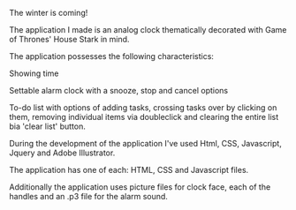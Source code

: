 The winter is coming!

The application I made is an analog clock thematically decorated with Game of Thrones' House Stark in mind.

The application possesses the following characteristics:

Showing time 

Settable alarm clock with a snooze, stop and cancel options

To-do list with options of adding tasks, crossing tasks over by clicking on them, removing individual items via doubleclick and clearing the entire list bia 'clear list' button.

During the development of the application I've used Html, CSS, Javascript, Jquery and Adobe Illustrator.

The application has one of each: HTML, CSS and Javascript files.

Additionally the application uses picture files for clock face, each of the handles and an .p3 file for the alarm sound.

